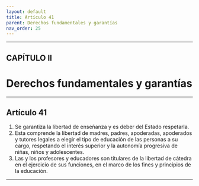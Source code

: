 ```yaml
---
layout: default
title: Artículo 41
parent: Derechos fundamentales y garantías
nav_order: 25
---
```


---

## CAPÍTULO II
# Derechos fundamentales y garantías

---

## Artículo 41

1. Se garantiza la libertad de enseñanza y es deber del Estado respetarla.
2. Esta comprende la libertad de madres, padres, apoderadas, apoderados y tutores legales a elegir el tipo de educación de las personas a su cargo, respetando el interés superior y la autonomía progresiva de niñas, niños y adolescentes.
3. Las y los profesores y educadores son titulares de la libertad de cátedra en el ejercicio de sus funciones, en el marco de los fines y principios de la educación.

---
